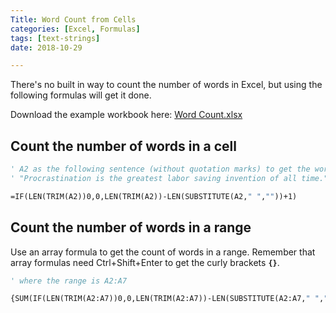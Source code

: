 ```yaml
---
Title: Word Count from Cells
categories: [Excel, Formulas]
tags: [text-strings]
date: 2018-10-29

---
```


There's no built in way to count the number of words in Excel, but using the following formulas will get it done.  

Download the example workbook here: [Word Count.xlsx](/example-files/word-count.xlsx)  

## Count the number of words in a cell
```vb
' A2 as the following sentence (without quotation marks) to get the word count:
' "Procrastination is the greatest labor saving invention of all time."

=IF(LEN(TRIM(A2))0,0,LEN(TRIM(A2))-LEN(SUBSTITUTE(A2," ",""))+1)
```

## Count the number of words in a range

Use an array formula to get the count of words in a range. Remember that array formulas need Ctrl+Shift+Enter to get the curly brackets **`{}`**.
```vb
' where the range is A2:A7

{SUM(IF(LEN(TRIM(A2:A7))0,0,LEN(TRIM(A2:A7))-LEN(SUBSTITUTE(A2:A7," ",""))+1))}
```
